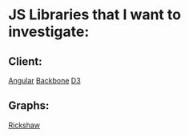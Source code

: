 # JS Libraries that I want to investigate:

## Client:
[Angular](https://angularjs.org)
[Backbone](http://backbonejs.org)
[D3](http://d3js.org)


## Graphs:
[Rickshaw](http://code.shutterstock.com/rickshaw/)
